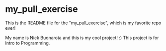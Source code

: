 # my_pull_exercise

This is the README file for the "my_pull_exercise", which is my favorite repo ever!

My name is Nick Buonarota and this is my cool project! :)
This project is for Intro to Programming.
